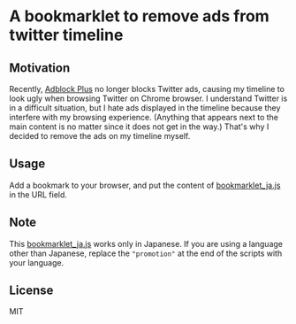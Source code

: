 # A bookmarklet to remove ads from twitter timeline

## Motivation

Recently, [Adblock Plus](https://chrome.google.com/webstore/detail/adblock-plus-free-ad-bloc/cfhdojbkjhnklbpkdaibdccddilifddb) no longer blocks Twitter ads, causing my timeline to look ugly when browsing Twitter on Chrome browser. I understand Twitter is in a difficult situation, but I hate ads displayed in the timeline because they interfere with my browsing experience. (Anything that appears next to the main content is no matter since it does not get in the way.) That's why I decided to remove the ads on my timeline myself.

## Usage

Add a bookmark to your browser, and put the content of [bookmarklet_ja.js](bookmarklet_ja.js) in the URL field.

## Note

This [bookmarklet_ja.js](bookmarklet_ja.js) works only in Japanese. If you are using a language other than Japanese, replace the `"promotion"` at the end of the scripts with your language.

## License

MIT
